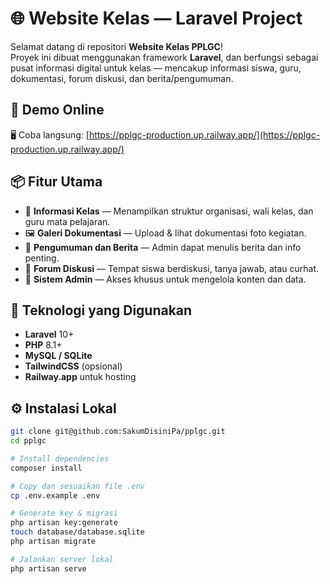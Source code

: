 # 🌐 Website Kelas — Laravel Project

Selamat datang di repositori **Website Kelas PPLGC**!  
Proyek ini dibuat menggunakan framework **Laravel**, dan berfungsi sebagai pusat informasi digital untuk kelas — mencakup informasi siswa, guru, dokumentasi, forum diskusi, dan berita/pengumuman.

## 🔗 Demo Online

🖥️ Coba langsung: [https://pplgc-production.up.railway.app/](https://pplgc-production.up.railway.app/)

## 📦 Fitur Utama

- 📘 **Informasi Kelas** — Menampilkan struktur organisasi, wali kelas, dan guru mata pelajaran.
- 🖼️ **Galeri Dokumentasi** — Upload & lihat dokumentasi foto kegiatan.
- 📢 **Pengumuman dan Berita** — Admin dapat menulis berita dan info penting.
- 💬 **Forum Diskusi** — Tempat siswa berdiskusi, tanya jawab, atau curhat.
- 🔐 **Sistem Admin** — Akses khusus untuk mengelola konten dan data.

## 🚀 Teknologi yang Digunakan

- **Laravel** 10+
- **PHP** 8.1+
- **MySQL / SQLite**
- **TailwindCSS** (opsional)
- **Railway.app** untuk hosting

## ⚙️ Instalasi Lokal

```bash
git clone git@github.com:SakumDisiniPa/pplgc.git
cd pplgc

# Install dependencies
composer install

# Copy dan sesuaikan file .env
cp .env.example .env

# Generate key & migrasi
php artisan key:generate
touch database/database.sqlite
php artisan migrate

# Jalankan server lokal
php artisan serve
